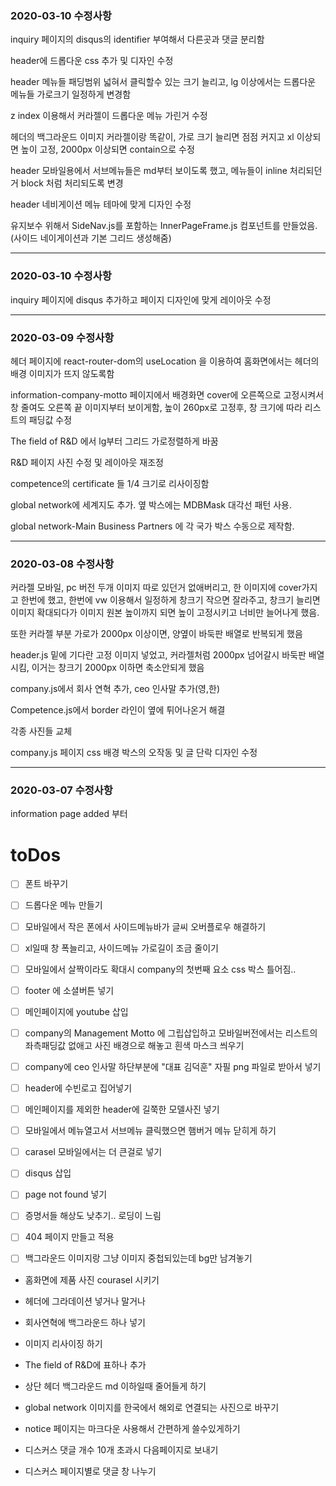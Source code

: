 ### 2020-03-10 수정사항

inquiry 페이지의 disqus의 identifier 부여해서 다른곳과 댓글 분리함

header에 드롭다운 css 추가 및 디자인 수정

header 메뉴들 패딩범위 넓혀서 클릭할수 있는 크기 늘리고, lg 이상에서는 드롭다운 메뉴들 가로크기 일정하게 변경함

z index 이용해서 커라젤이 드롭다운 메뉴 가린거 수정

헤더의 백그라운드 이미지 커라젤이랑 똑같이, 가로 크기 늘리면 점점 커지고 xl 이상되면 높이 고정, 2000px 이상되면 contain으로 수정

header 모바일용에서 서브메뉴들은 md부터 보이도록 했고, 메뉴들이 inline 처리되던거 block 처럼 처리되도록 변경

header 네비게이션 메뉴 테마에 맞게 디자인 수정

유지보수 위해서 SideNav.js를 포함하는 InnerPageFrame.js 컴포넌트를 만들었음. (사이드 네이게이션과 기본 그리드 생성해줌)

---

### 2020-03-10 수정사항

inquiry 페이지에 disqus 추가하고 페이지 디자인에 맞게 레이아웃 수정

---

### 2020-03-09 수정사항

헤더 페이지에 react-router-dom의 useLocation 을 이용하여 홈화면에서는 헤더의 배경 이미지가 뜨지 않도록함

information-company-motto 페이지에서 배경화면 cover에 오른쪽으로 고정시켜서 창 줄여도 오른쪽 끝 이미지부터 보이게함, 높이 260px로 고정후, 창 크기에 따라 리스트의 패딩값 수정

The field of R&D 에서 lg부터 그리드 가로정렬하게 바꿈

R&D 페이지 사진 수정 및 레이아웃 재조정

competence의 certificate 들 1/4 크기로 리사이징함

global network에 세계지도 추가. 옆 박스에는 MDBMask 대각선 패턴 사용.

global network-Main Business Partners 에 각 국가 박스 수동으로 제작함.

---

### 2020-03-08 수정사항

커라젤 모바일, pc 버전 두개 이미지 따로 있던거 없애버리고, 한 이미지에 cover가지고 한번에 했고, 한번에 vw 이용해서 일정하게 창크기 작으면 잘라주고, 창크기 늘리면 이미지 확대되다가 이미지 원본 높이까지 되면 높이 고정시키고 너비만 늘어나게 했음.

또한 커라젤 부분 가로가 2000px 이상이면, 양옆이 바둑판 배열로 반복되게 했음

header.js 밑에 기다란 고정 이미지 넣었고, 커라젤처럼 2000px 넘어갈시 바둑판 배열시킴, 이거는 창크기 2000px 이하면 축소안되게 했음

company.js에서 회사 연혁 추가, ceo 인사말 추가(영,한)

Competence.js에서 border 라인이 옆에 튀어나온거 해결

각종 사진들 교체

company.js 페이지 css 배경 박스의 오작동 및 글 단락 디자인 수정


---


### 2020-03-07 수정사항

information page added 부터


# toDos



- [ ] 폰트 바꾸기

- [ ] 드롭다운 메뉴 만들기

- [ ] 모바일에서 작은 폰에서 사이드메뉴바가 글씨 오버플로우 해결하기

- [ ] xl일때 창 폭늘리고, 사이드메뉴 가로길이 조금 줄이기

- [ ] 모바일에서 살짝이라도 확대시 company의 첫번째 요소 css 박스 틀어짐..

- [ ] footer 에 소셜버튼 넣기

- [ ] 메인페이지에 youtube 삽입

- [ ] company의 Management Motto 에 그립삽입하고 모바일버전에서는 리스트의 좌측패딩값 없애고 사진 배경으로 해놓고 흰색 마스크 씌우기

- [ ] company에 ceo 인사말 하단부분에 "대표 김덕훈" 자필 png 파일로 받아서 넣기

- [ ] header에 수빈로고 집어넣기

- [ ] 메인페이지를 제외한 header에 길쭉한 모델사진 넣기

- [ ] 모바일에서 메뉴열고서 서브메뉴 클릭했으면 햄버거 메뉴 닫히게 하기

- [ ] carasel 모바일에서는 더 큰걸로 넣기

- [ ] disqus 삽입

- [ ] page not found 넣기

- [ ] 증명서들 해상도 낮추기.. 로딩이 느림
- [ ] 404 페이지 만들고 적용
- [ ] 백그라운드 이미지랑 그냥 이미지 중첩되있는데 bg만 남겨놓기

- 홈화면에 제품 사진 courasel 시키기
- 헤더에 그라데이션 넣거나 말거나
- 회사연혁에 백그라운드 하나 넣기
- 이미지 리사이징 하기
- The field of R&D에 표하나 추가
- 상단 헤더 백그라운드 md 이하일때 줄어들게 하기

- global network 이미지를 한국에서 해외로 연결되는 사진으로 바꾸기

- notice 페이지는 마크다운 사용해서 간편하게 쓸수있게하기

- 디스커스 댓글 개수 10개 초과시 다음페이지로 보내기

- 디스커스 페이지별로 댓글 창 나누기